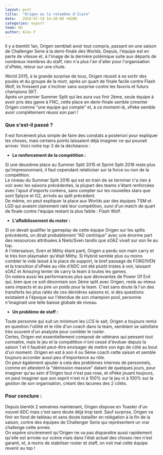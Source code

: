 ```yaml
---
layout: post
title:  "Origen ou la retombée d'Icare"
date:   2016-07-19 14:30:00 +0200
categories: esport
team: OG
author: Alex F
---
```


Il y a bientôt 1an, Origen semblait avoir tout compris, passant en une saison de Challenger Serie à la demi-finale des Worlds. Depuis, l'équipe est en perte de vitesse et, à l'image de la dernière polémique suite aux départs de nombreux membres du staff, rien n'a plus l'air d'aller pour l'organisation d'xPeke, retour sur une chute.

World 2015, à la grande surprise de tous, Origen réussit à se sortir des poules et du groupe de la mort, après un quart de finale facile contre Flash Wolf, ils finissent par s'incliner sans surprise contre les favoris et futurs champions SKT.  
Après un premier Summer Split qui les aura vus finir 2ème, seule équipe à avoir pris des game à FNC, cette place en demi-finale semble cimenter Origen comme "une équipe qui compte" et, à ce moment-là, xPeke semble avoir complètement réussi son pari !

### Que s'est-il passé ?

Il est forcément plus simple de faire des constats a posteriori pour expliquer les choses, mais certains points laissaient déjà imaginer ce qui pouvait arriver. Voici notre top 3 de la déchéance :

* **Le renforcement de la compétition :**  

Si une deuxième place au Summer Split 2015 et Sprint Split 2016 reste plus qu'impressionnant, il faut cependant relativiser sur la force ou non de la compétition.  
Le niveau du Summer Split 2016 qui est en train de se terminer n'a rien à voir avec les saisons précédentes, la plupart des teams s'étant renforcées avec l'ajout d'imports coréens, sans compter sur les nouvelles stars que sont Splyce et G2, arrivés au split précédent.   
De même, on peut expliquer la place aux Worlds par des équipes TSM et LGD qui avaient clairement raté leur compétition, suivi d'un match de quart de finale contre l'équipe restant la plus faible : Flash Wolf.  

* **L'affaiblissement du roster :**  

Si on devait qualifier le gameplay de cette équipe Origen sur les splits précédents, on dirait probablement "AD centrique" avec une énorme part des ressources attribuées à Niels/Sven tandis que sOAZ vivait sur son île au top.  
A l'intersaison, Sven et Mithy étant parti, Origen a perdu son main carry et le très bon playmaker qu'était Mithy. Si Hybrid semble plus ou moins combler le vide laissé à la place de support, le bref passage de FORG1VEN et la transition d'xPeke au rôle d'ADC ont été plutôt tristes à voir, laissant sOAZ et Amazing tenter de carry la team à toutes les games.  
On notera aussi les performances plus que décevantes de Power Of Evil qui, bien que ce soit désormais son 2ème split avec Origen, reste au mieux sans impacts et au pire un poids pour la team. C'est sans doute là l'un des transferts les plus ratés de ces dernières saisons et, si des questions existaient à l'époque sur l'étendue de son champion pool, personne n'imaginait une telle baisse globale de niveau.  

* **Un problème de staff :**  

Toute personne qui suit un minimum les LCS le sait, Origen a toujours remis en question l'utilité et le rôle d'un coach dans la team, semblant se satisfaire très souvent d'un analyste pour combler le roster.  
    Certes, Origen est essentiellement composé de vétérans qui pensent tout connaitre, mais le jeu et la compétition n'ont cessé d'évoluer depuis la saison 1 et il faudrait peut-être envisager de mettre son égo de côté au bout d'un moment. Origen en est à son 4 ou 5ème coach cette saison et semble toujours accorder aussi peu d'importance au rôle.  
    On peut également ajouter à cela des problèmes internes de personnels, comme en attestent la "démission massive" datant de quelques jours, pour imaginer qu'au sein d'Origen tout n'est pas rose, et xPeke jouant toujours, on peut imaginer que son esprit n'est ni à 100% sur le jeu ni à 100% sur la gestion de son organisation, créant des lacunes des 2 côtés.  

### Pour conclure :

Depuis bientôt 2 semaines maintenant, Origen dispose en Toaster d'un nouvel ADC mais c'est sans doute déjà trop tard. Sauf surprise, Origen va finir en fond de tableau et sans doute batailler en relégation à la fin de la saison, contre des équipes de Challenger Serie qui représentent un vrai challenge cette année.  
On espère sincèrement qu'Origen ne va pas disparaitre aussi rapidement qu'elle est arrivée sur scène mais dans l'état actuel des choses rien n'est garanti, et, à moins de stabiliser roster et staff, on voit mal cette équipe revenir au top !  
